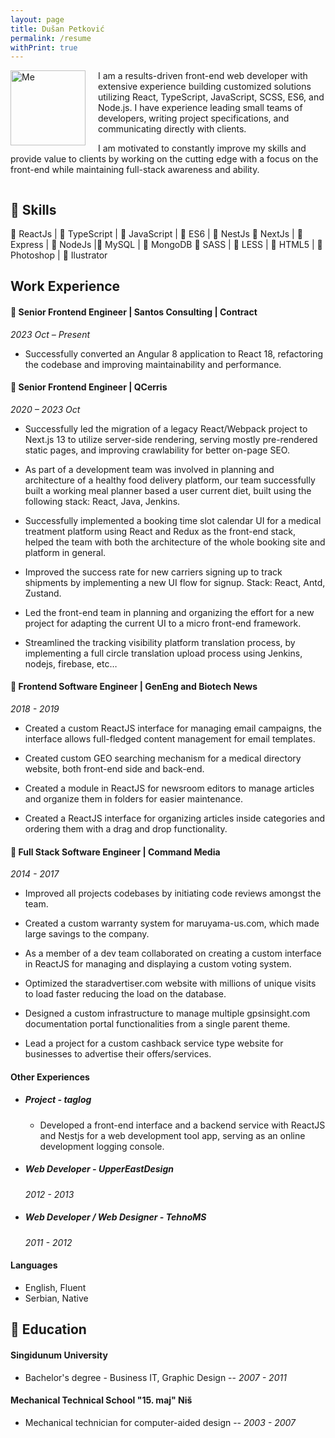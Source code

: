 ```yaml
---
layout: page
title: Dušan Petković
permalink: /resume
withPrint: true
---
```


<div id="print-header-resume"></div>

<img src="{{ site.avatar }}" alt="Me" width="120" height="120" style="margin-right:20px; margin-bottom:10px; float:left" />

I am a results-driven front-end web developer with extensive experience building customized solutions utilizing React, TypeScript, JavaScript, SCSS, ES6, and Node.js. I have experience leading small teams of developers, writing project specifications, and communicating directly with clients.

I am motivated to constantly improve my skills and provide value to clients by working on the cutting edge with a focus on the front-end while maintaining full-stack awareness and ability.

<div style="clear: both;"></div>

## :large_orange_diamond: Skills

:green_book: ReactJs | :green_book: TypeScript | :green_book: JavaScript | :green_book: ES6 | :green_book: NestJs
:green_book: NextJs | :green_book:Express | :green_book: NodeJs |:blue_book: MySQL | :blue_book: MongoDB
:green_book: SASS | :green_book: LESS | :green_book: HTML5 | :orange_book: Photoshop | :orange_book: Ilustrator

## Work Experience

#### :large_blue_diamond: Senior Frontend Engineer | Santos Consulting | Contract

_2023 Oct – Present_

- Successfully converted an Angular 8 application to React 18, refactoring the codebase and improving maintainability and performance.

#### :large_blue_diamond: Senior Frontend Engineer | QCerris

_2020 – 2023 Oct_

- Successfully led the migration of a legacy React/Webpack project to Next.js 13 to utilize server-side rendering, serving mostly pre-rendered static pages, and improving crawlability for better on-page SEO.

- As part of a development team was involved in planning and architecture of a healthy food delivery platform, our team successfully built a working meal planner based a user current diet, built using the following stack: React, Java, Jenkins.

- Successfully implemented a booking time slot calendar UI for a medical treatment platform using React and Redux as the front-end stack, helped the team with both the architecture of the whole booking site and platform in general.

- Improved the success rate for new carriers signing up to track shipments by implementing a new UI flow for signup. Stack: React, Antd, Zustand.

- Led the front-end team in planning and organizing the effort for a new project for adapting the current UI to a micro front-end framework.

- Streamlined the tracking visibility platform translation process, by implementing a full circle translation upload process using Jenkins, nodejs, firebase, etc…

#### :large_blue_diamond: Frontend Software Engineer | GenEng and Biotech News

_2018 - 2019_

- Created a custom ReactJS interface for managing email campaigns, the interface allows full-fledged content management for email templates.

- Created custom GEO searching mechanism for a medical directory website, both front-end side and back-end.

- Created a module in ReactJS for newsroom editors to manage articles and organize them in folders for easier maintenance.

- Created a ReactJS interface for organizing articles inside categories and ordering them with a drag and drop functionality.

#### :large_blue_diamond: Full Stack Software Engineer | Command Media

_2014 - 2017_

- Improved all projects codebases by initiating code reviews amongst the team.

- Created a custom warranty system for maruyama-us.com, which made large savings to the company.

- As a member of a dev team collaborated on creating a custom interface in ReactJS for managing and displaying a custom voting system.

- Optimized the staradvertiser.com website with millions of unique visits to load faster reducing the load on the database.

- Designed a custom infrastructure to manage multiple gpsinsight.com documentation portal functionalities from a single parent theme.

- Lead a project for a custom cashback service type website for businesses to advertise their offers/services.

#### Other Experiences

- ##### Project - taglog

  - Developed a front-end interface and a backend service with ReactJS and Nestjs for a web development tool app, serving as an online development logging console.

- ##### Web Developer - UpperEastDesign

  _2012 - 2013_

- ##### Web Developer / Web Designer - TehnoMS
  _2011 - 2012_

#### Languages

- English, Fluent
- Serbian, Native

## :book: Education

#### Singidunum University

- Bachelor's degree - Business IT, Graphic Design
  -- _2007 - 2011_

#### Mechanical Technical School "15. maj" Niš

- Mechanical technician for computer-aided design
  -- _2003 - 2007_

